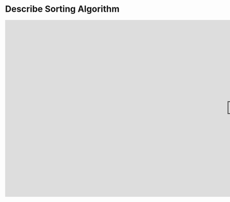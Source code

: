 # Describe Sorting Algorithm
<iframe width="1520" height="577" src="https://www.youtube.com/embed/Yq38yORRvKs" title="Describe Sorting Algorithm | C# | Source Code." frameborder="0" allow="accelerometer; autoplay; clipboard-write; encrypted-media; gyroscope; picture-in-picture" allowfullscreen></iframe>
